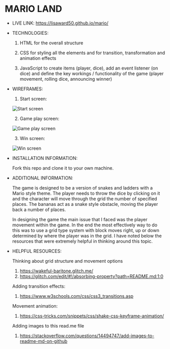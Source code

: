 # MARIO LAND

  * LIVE LINK: https://lisaward50.github.io/mario/

  * TECHNOLOGIES:

	  1) HTML for the overall structure

    2) CSS for styling all the elements and for transition, transformation and animation effects
	
	  3) JavaScript to create items (player, dice), add an event listener (on dice) and define the key workings / functionality of the game (player movement, rolling dice, announcing winner)


  * WIREFRAMES:

  	1) Start screen:
  
  	![Start screen](images/Start_Screen.png)

  	2) Game play screen:
  
  	![Game play screen](images/game_play_screen.png)

  	3) Win screen:

  	![Win screen](images/win_screen.png)


  * INSTALLATION INFORMATION:

  	Fork this repo and clone it to your own machine.


  * ADDITIONAL INFORMATION:

	The game is designed to be a version of snakes and ladders with a Mario style theme. The player needs to throw the dice by clicking on it and the character will move through the grid the number of specified places. The bananas act as a snake style obstacle, moving the player back a number of places.

	In designing the game the main issue that I faced was the player movement within the game. In the end the most effectively way to do this was to use a grid type system with block moves right, up or down determined by where the player was in the grid. I have noted below the resources that were extremely helpful in thinking around this topic.


  * HELPFUL RESOURCES:

	Thinking about grid structure and movement options
    1) https://wakeful-baritone.glitch.me/
    2) https://glitch.com/edit/#!/absorbing-property?path=README.md:1:0

	Adding transition effects:
	  1) https://www.w3schools.com/css/css3_transitions.asp

	Movement animation:
    1) https://css-tricks.com/snippets/css/shake-css-keyframe-animation/

	Adding images to this read.me file
    1) https://stackoverflow.com/questions/14494747/add-images-to-readme-md-on-github



